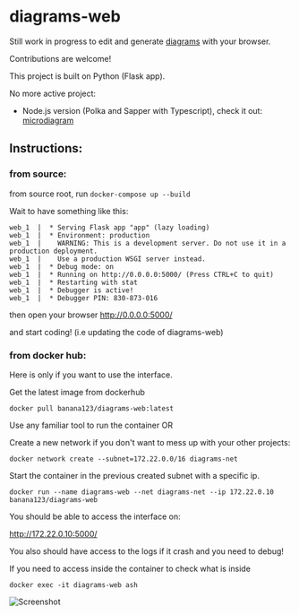 # diagrams-web
Still work in progress to edit and generate [diagrams](https://github.com/mingrammer/diagrams) with your browser.

Contributions are welcome!

This project is built on Python (Flask app).

No more active project:
- Node.js version (Polka and Sapper with Typescript), check it out: [microdiagram](https://github.com/renyuanz/microdiagram)

## Instructions:

### from source:

from source root, run `docker-compose up --build`

Wait to have something like this:
```shell
web_1  |  * Serving Flask app "app" (lazy loading)
web_1  |  * Environment: production
web_1  |    WARNING: This is a development server. Do not use it in a production deployment.
web_1  |    Use a production WSGI server instead.
web_1  |  * Debug mode: on
web_1  |  * Running on http://0.0.0.0:5000/ (Press CTRL+C to quit)
web_1  |  * Restarting with stat
web_1  |  * Debugger is active!
web_1  |  * Debugger PIN: 830-873-016
```

then open your browser http://0.0.0.0:5000/

and start coding! (i.e updating the code of diagrams-web)


### from docker hub:

Here is only if you want to use the interface.

Get the latest image from dockerhub

```shell
docker pull banana123/diagrams-web:latest
```

Use any familiar tool to run the container OR

Create a new network if you don't want to mess up with your other projects:
```shell
docker network create --subnet=172.22.0.0/16 diagrams-net
```

Start the container in the previous created subnet with a specific ip.
```shell
docker run --name diagrams-web --net diagrams-net --ip 172.22.0.10 banana123/diagrams-web
```
You should be able to access the interface on:

http://172.22.0.10:5000/

You also should have access to the logs if it crash and you need to debug!

If you need to access inside the container to check what is inside 
```shell
docker exec -it diagrams-web ash
```

![Screenshot](web/static/new_design.png)
